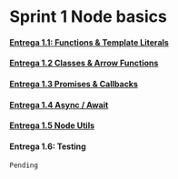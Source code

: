 # Sprint 1 Node basics

#### [Entrega 1.1: Functions & Template Literals](https://github.com/danimorera/Sprint1/blob/main/Entrega1.js)

#### [Entrega 1.2 Classes & Arrow Functions](https://github.com/danimorera/Sprint1/blob/main/Entrega2.js)

#### [Entrega 1.3 Promises & Callbacks](https://github.com/danimorera/Sprint1/blob/main/Entrega3.js)

#### [Entrega 1.4 Async / Await](https://github.com/danimorera/Sprint1/blob/main/Entrega4.js)

#### [Entrega 1.5 Node Utils](https://github.com/danimorera/Sprint1/tree/main/entrega5)
#### Entrega 1.6: Testing
    Pending